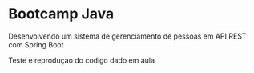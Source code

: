 # Bootcamp Java

Desenvolvendo um sistema de gerenciamento de pessoas em API REST com Spring Boot

Teste e reproduçao do codigo dado em aula
